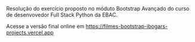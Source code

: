 Resolução do exercício proposto no móduto Bootstrap Avançado do curso de desenvovedor Full Stack Python da EBAC.

Acesse a versão final online em https://filmes-bootstrap-ibogars-projects.vercel.app 